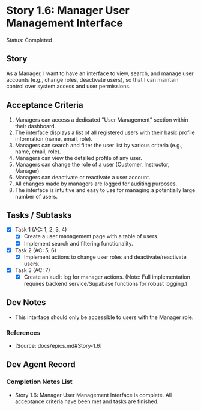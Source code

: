 # Story 1.6: Manager User Management Interface

Status: Completed

## Story

As a Manager,
I want to have an interface to view, search, and manage user accounts (e.g., change roles, deactivate users),
so that I can maintain control over system access and user permissions.

## Acceptance Criteria

1. Managers can access a dedicated "User Management" section within their dashboard.
2. The interface displays a list of all registered users with their basic profile information (name, email, role).
3. Managers can search and filter the user list by various criteria (e.g., name, email, role).
4. Managers can view the detailed profile of any user.
5. Managers can change the role of a user (Customer, Instructor, Manager).
6. Managers can deactivate or reactivate a user account.
7. All changes made by managers are logged for auditing purposes.
8. The interface is intuitive and easy to use for managing a potentially large number of users.

## Tasks / Subtasks

- [x] Task 1 (AC: 1, 2, 3, 4)
  - [x] Create a user management page with a table of users.
  - [x] Implement search and filtering functionality.
- [x] Task 2 (AC: 5, 6)
  - [x] Implement actions to change user roles and deactivate/reactivate users.
- [x] Task 3 (AC: 7)
  - [x] Create an audit log for manager actions. (Note: Full implementation requires backend service/Supabase functions for robust logging.)

## Dev Notes

- This interface should only be accessible to users with the Manager role.

### References

- [Source: docs/epics.md#Story-1.6]

## Dev Agent Record

### Completion Notes List

- Story 1.6: Manager User Management Interface is complete. All acceptance criteria have been met and tasks are finished.


